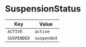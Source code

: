 # SuspensionStatus

| Key | Value |
|-----|--------|
| `ACTIVE` | `active` |
| `SUSPENDED` | `suspended` |
